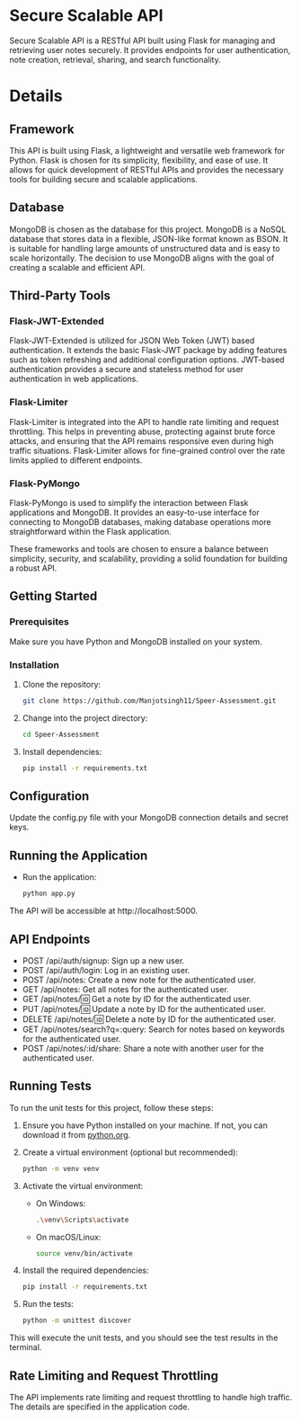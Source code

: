 # Secure Scalable API

Secure Scalable API is a RESTful API built using Flask for managing and retrieving user notes securely. It provides endpoints for user authentication, note creation, retrieval, sharing, and search functionality.


# Details

## Framework

This API is built using Flask, a lightweight and versatile web framework for Python. Flask is chosen for its simplicity, flexibility, and ease of use. It allows for quick development of RESTful APIs and provides the necessary tools for building secure and scalable applications.

## Database

MongoDB is chosen as the database for this project. MongoDB is a NoSQL database that stores data in a flexible, JSON-like format known as BSON. It is suitable for handling large amounts of unstructured data and is easy to scale horizontally. The decision to use MongoDB aligns with the goal of creating a scalable and efficient API.

## Third-Party Tools

### Flask-JWT-Extended

Flask-JWT-Extended is utilized for JSON Web Token (JWT) based authentication. It extends the basic Flask-JWT package by adding features such as token refreshing and additional configuration options. JWT-based authentication provides a secure and stateless method for user authentication in web applications.

### Flask-Limiter

Flask-Limiter is integrated into the API to handle rate limiting and request throttling. This helps in preventing abuse, protecting against brute force attacks, and ensuring that the API remains responsive even during high traffic situations. Flask-Limiter allows for fine-grained control over the rate limits applied to different endpoints.

### Flask-PyMongo

Flask-PyMongo is used to simplify the interaction between Flask applications and MongoDB. It provides an easy-to-use interface for connecting to MongoDB databases, making database operations more straightforward within the Flask application.

These frameworks and tools are chosen to ensure a balance between simplicity, security, and scalability, providing a solid foundation for building a robust API.


## Getting Started

### Prerequisites

Make sure you have Python and MongoDB installed on your system.

### Installation

1. Clone the repository:

   ```bash
   git clone https://github.com/Manjotsingh11/Speer-Assessment.git

1. Change into the project directory:
   ```bash
   cd Speer-Assessment

2. Install dependencies:
   ```bash
   pip install -r requirements.txt

## Configuration
Update the config.py file with your MongoDB connection details and secret keys.

## Running the Application

- Run the application:

  ```bash
  python app.py
The API will be accessible at http://localhost:5000.

## API Endpoints
- POST /api/auth/signup: Sign up a new user.
- POST /api/auth/login: Log in an existing user.
- POST /api/notes: Create a new note for the authenticated user.
- GET /api/notes: Get all notes for the authenticated user.
- GET /api/notes/:id: Get a note by ID for the authenticated user.
- PUT /api/notes/:id: Update a note by ID for the authenticated user.
- DELETE /api/notes/:id: Delete a note by ID for the authenticated user.
- GET /api/notes/search?q=:query: Search for notes based on keywords for the authenticated user.
- POST /api/notes/:id/share: Share a note with another user for the authenticated user.

## Running Tests

To run the unit tests for this project, follow these steps:

1. Ensure you have Python installed on your machine. If not, you can download it from [python.org](https://www.python.org/downloads/).

2. Create a virtual environment (optional but recommended):

    ```bash
    python -m venv venv
    ```

3. Activate the virtual environment:

    - On Windows:

        ```bash
        .\venv\Scripts\activate
        ```

    - On macOS/Linux:

        ```bash
        source venv/bin/activate
        ```

4. Install the required dependencies:

    ```bash
    pip install -r requirements.txt
    ```

5. Run the tests:

    ```bash
    python -m unittest discover
    ```

This will execute the unit tests, and you should see the test results in the terminal.


## Rate Limiting and Request Throttling
The API implements rate limiting and request throttling to handle high traffic. The details are specified in the application code.

